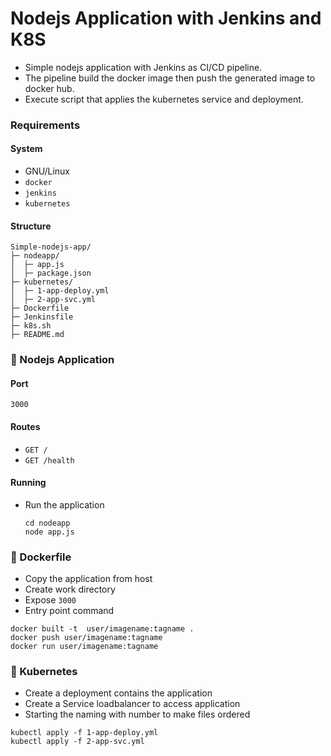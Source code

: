 
# Nodejs Application with Jenkins and K8S

 - Simple nodejs application with Jenkins as CI/CD pipeline.
 - The pipeline build the docker image then push the generated image to docker hub.
 - Execute script that applies the kubernetes service and deployment.

### Requirements

#### System

- GNU/Linux
- `docker`
- `jenkins`
- `kubernetes`

#### Structure

```
Simple-nodejs-app/
├─ nodeapp/
│  ├─ app.js
│  ├─ package.json
├─ kubernetes/
│  ├─ 1-app-deploy.yml
│  ├─ 2-app-svc.yml
├─ Dockerfile
├─ Jenkinsfile
├─ k8s.sh
├─ README.md
```
### :rocket: Nodejs Application

#### Port
`3000`

#### Routes

- `GET /`
- `GET /health`

#### Running

* Run the application

    ```
    cd nodeapp
    node app.js
    ```
### :whale: Dockerfile

 - Copy the application from host 
 - Create work directory
 - Expose `3000`
 - Entry point command

```
docker built -t  user/imagename:tagname .
docker push user/imagename:tagname
docker run user/imagename:tagname
```


### :ship: Kubernetes
- Create a deployment contains the application
- Create a Service loadbalancer to access application
- Starting the naming with number to make files ordered

```
kubectl apply -f 1-app-deploy.yml
kubectl apply -f 2-app-svc.yml
```
